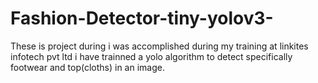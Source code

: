 # Fashion-Detector-tiny-yolov3-
These is project during i was accomplished during my training at linkites infotech pvt ltd
i have trainned a yolo algorithm to detect specifically footwear and top(cloths) in an image.  

